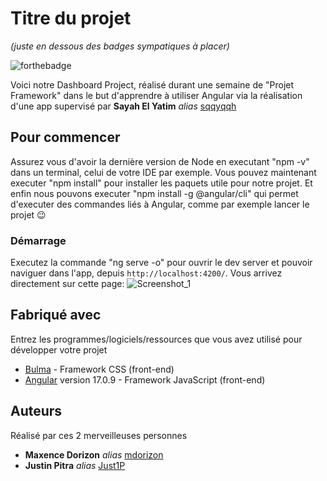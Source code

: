 # Titre du projet
_(juste en dessous des badges sympatiques à placer)_

![forthebadge](https://forthebadge.com/images/featured/featured-built-with-love.svg)

Voici notre Dashboard Project, réalisé durant une semaine de "Projet Framework" dans le but d'apprendre à utiliser Angular via la réalisation d'une app supervisé par **Sayah El Yatim** _alias_ [sqqyqqh](https://github.com/sqqyqqh)

## Pour commencer

Assurez vous d'avoir la dernière version de Node en executant "npm -v" dans un terminal, celui de votre IDE par exemple.
Vous pouvez maintenant executer "npm install" pour installer les paquets utile pour notre projet.
Et enfin nous pouvons executer "npm install -g @angular/cli" qui permet d'executer des commandes liés à Angular, comme par exemple lancer le projet 😉

### Démarrage

Executez la commande "ng serve -o" pour ouvrir le dev server et pouvoir naviguer dans l'app, depuis `http://localhost:4200/`. 
Vous arrivez directement sur cette page: ![Screenshot_1](https://github.com/mdorizon/dashboard-project/assets/81165006/5be56ed2-5baa-4f03-916f-d72329abfc71)


## Fabriqué avec

Entrez les programmes/logiciels/ressources que vous avez utilisé pour développer votre projet

* [Bulma](https://bulma.io/) - Framework CSS (front-end)
* [Angular](https://angular.io/) version 17.0.9 - Framework JavaScript (front-end)

## Auteurs

Réalisé par ces 2 merveilleuses personnes

* **Maxence Dorizon** _alias_ [mdorizon](https://github.com/mdorizon)
* **Justin Pitra** _alias_ [Just1P](https://github.com/Just1P)



